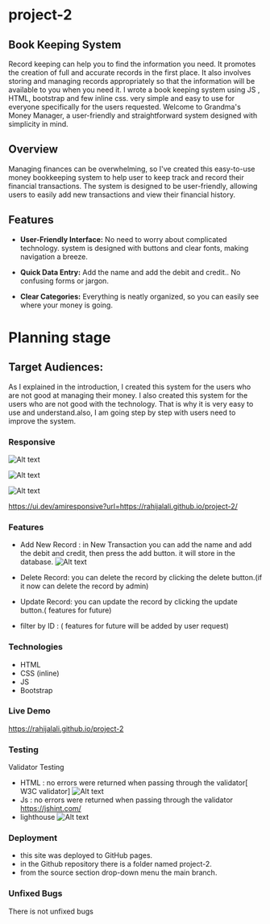 # project-2

## Book Keeping System

Record keeping can help you to find the information you need. It promotes the creation of full and accurate records in the first place. It also involves storing and managing records appropriately so that the information will be available to you when you need it. I wrote a book keeping system using JS , HTML, bootstrap and few inline css. very simple and easy to use for everyone specifically for the users requested.
Welcome to Grandma's Money Manager, a user-friendly and straightforward system designed with simplicity in mind.

## Overview

Managing finances can be overwhelming, so I've created this easy-to-use money bookkeeping system to help user to keep track and record their financial transactions. The system is designed to be user-friendly, allowing users to easily add new transactions and view their financial history.

## Features

- **User-Friendly Interface:** No need to worry about complicated technology. system is designed with buttons and clear fonts, making navigation a breeze.

- **Quick Data Entry:** Add the name and add the debit and credit.. No confusing forms or jargon.

- **Clear Categories:** Everything is neatly organized, so you can easily see where your money is going.

# Planning stage

## Target Audiences:

As I explained in the introduction, I created this system for the users who are not good at managing their money. I also created this system for the users who are not good with the technology. That is why it is very easy to use and understand.also, I am going step by step with users need to improve the system.

### Responsive

![Alt text](./assets/img/responsive-test.jpg)

![Alt text](./assets/img/ipad.jpg)

![Alt text](./assets/img/phone.jpg)

https://ui.dev/amiresponsive?url=https://rahijalali.github.io/project-2/

### Features

- Add New Record : in New Transaction you can add the name and add the debit and credit, then press the add button. it will store in the database.
  ![Alt text](./assets/img/new-transaction.jpg)

- Delete Record: you can delete the record by clicking the delete button.(if it now can delete the record by admin)
- Update Record: you can update the record by clicking the update button.( features for future)
- filter by ID : ( features for future will be added by user request)

### Technologies

- HTML
- CSS (inline)
- JS
- Bootstrap

### Live Demo

https://rahijalali.github.io/project-2

### Testing

Validator Testing

- HTML : no errors were returned when passing through the validator[ W3C validator]
  ![Alt text](./assets/img/validatorw3.jpg)
- Js : no errors were returned when passing through the validator https://jshint.com/
- lighthouse
  ![Alt text](./assets/img/lighthouse.jpg)

### Deployment

- this site was deployed to GitHub pages.
- in the Github repository there is a folder named project-2.
- from the source section drop-down menu the main branch.

### Unfixed Bugs

There is not unfixed bugs
